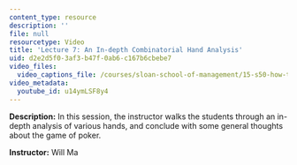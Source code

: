 ```yaml
---
content_type: resource
description: ''
file: null
resourcetype: Video
title: 'Lecture 7: An In-depth Combinatorial Hand Analysis'
uid: d2e2d5f0-3af3-b47f-0ab6-c167b6cbebe7
video_files:
  video_captions_file: /courses/sloan-school-of-management/15-s50-how-to-win-at-texas-holdem-poker-january-iap-2016/video-lectures/lecture-7-an-in-depth-combinatorial-hand-analysis/u14ymLSF8y4.vtt
video_metadata:
  youtube_id: u14ymLSF8y4
---
```


**Description:** In this session, the instructor walks the students through an in-depth analysis of various hands, and conclude with some general thoughts about the game of poker.

**Instructor:** Will Ma